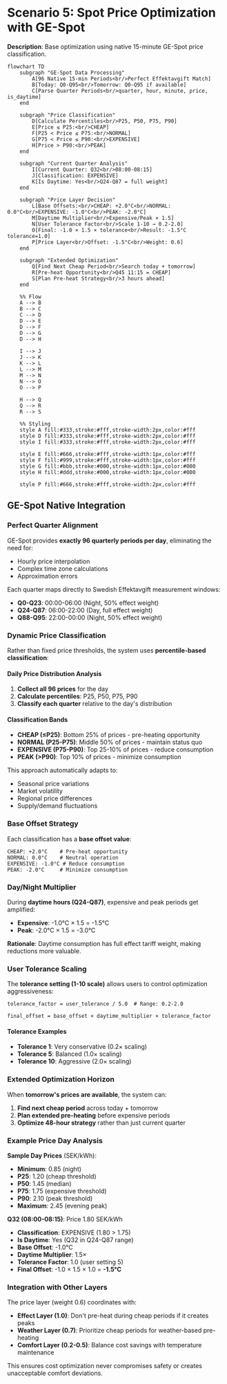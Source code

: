 # Scenario 5: Spot Price Optimization with GE-Spot

**Description**: Base optimization using native 15-minute GE-Spot price classification.

```mermaid
flowchart TD
    subgraph "GE-Spot Data Processing"
        A[96 Native 15-min Periods<br/>Perfect Effektavgift Match]
        B[Today: Q0-Q95<br/>Tomorrow: Q0-Q95 if available]
        C[Parse Quarter Periods<br/>quarter, hour, minute, price, is_daytime]
    end

    subgraph "Price Classification"
        D[Calculate Percentiles<br/>P25, P50, P75, P90]
        E[Price ≤ P25:<br/>CHEAP]
        F[P25 < Price ≤ P75:<br/>NORMAL]
        G[P75 < Price ≤ P90:<br/>EXPENSIVE]
        H[Price > P90:<br/>PEAK]
    end

    subgraph "Current Quarter Analysis"
        I[Current Quarter: Q32<br/>08:00-08:15]
        J[Classification: EXPENSIVE]
        K[Is Daytime: Yes<br/>Q24-Q87 = full weight]
    end

    subgraph "Price Layer Decision"
        L[Base Offsets:<br/>CHEAP: +2.0°C<br/>NORMAL: 0.0°C<br/>EXPENSIVE: -1.0°C<br/>PEAK: -2.0°C]
        M[Daytime Multiplier<br/>Expensive/Peak × 1.5]
        N[User Tolerance Factor<br/>Scale 1-10 → 0.2-2.0]
        O[Final: -1.0 × 1.5 × tolerance<br/>Result: -1.5°C tolerance=1.0]
        P[Price Layer<br/>Offset: -1.5°C<br/>Weight: 0.6]
    end

    subgraph "Extended Optimization"
        Q[Find Next Cheap Period<br/>Search today + tomorrow]
        R[Pre-heat Opportunity<br/>Q45 11:15 = CHEAP]
        S[Plan Pre-heat Strategy<br/>3 hours ahead]
    end

    %% Flow
    A --> B
    B --> C
    C --> D
    D --> E
    D --> F  
    D --> G
    D --> H
    
    I --> J
    J --> K
    K --> L
    L --> M
    M --> N
    N --> O
    O --> P
    
    H --> Q
    Q --> R
    R --> S

    %% Styling
    style A fill:#333,stroke:#fff,stroke-width:2px,color:#fff
    style D fill:#333,stroke:#fff,stroke-width:2px,color:#fff
    style I fill:#333,stroke:#fff,stroke-width:2px,color:#fff
    
    style E fill:#666,stroke:#fff,stroke-width:1px,color:#fff
    style F fill:#999,stroke:#fff,stroke-width:1px,color:#fff
    style G fill:#bbb,stroke:#000,stroke-width:1px,color:#000
    style H fill:#ddd,stroke:#000,stroke-width:1px,color:#000
    
    style P fill:#666,stroke:#fff,stroke-width:2px,color:#fff
```

## GE-Spot Native Integration

### Perfect Quarter Alignment

GE-Spot provides **exactly 96 quarterly periods per day**, eliminating the need for:
- Hourly price interpolation
- Complex time zone calculations  
- Approximation errors

Each quarter maps directly to Swedish Effektavgift measurement windows:
- **Q0-Q23**: 00:00-06:00 (Night, 50% effect weight)
- **Q24-Q87**: 06:00-22:00 (Day, full effect weight)
- **Q88-Q95**: 22:00-00:00 (Night, 50% effect weight)

### Dynamic Price Classification

Rather than fixed price thresholds, the system uses **percentile-based classification**:

#### Daily Price Distribution Analysis
1. **Collect all 96 prices** for the day
2. **Calculate percentiles**: P25, P50, P75, P90
3. **Classify each quarter** relative to the day's distribution

#### Classification Bands
- **CHEAP (≤P25)**: Bottom 25% of prices - pre-heating opportunity
- **NORMAL (P25-P75)**: Middle 50% of prices - maintain status quo
- **EXPENSIVE (P75-P90)**: Top 25-10% of prices - reduce consumption
- **PEAK (>P90)**: Top 10% of prices - minimize consumption

This approach automatically adapts to:
- Seasonal price variations
- Market volatility
- Regional price differences
- Supply/demand fluctuations

### Base Offset Strategy

Each classification has a **base offset value**:

```
CHEAP: +2.0°C    # Pre-heat opportunity
NORMAL: 0.0°C    # Neutral operation
EXPENSIVE: -1.0°C # Reduce consumption  
PEAK: -2.0°C     # Minimize consumption
```

### Day/Night Multiplier

During **daytime hours (Q24-Q87)**, expensive and peak periods get amplified:
- **Expensive**: -1.0°C × 1.5 = -1.5°C
- **Peak**: -2.0°C × 1.5 = -3.0°C

**Rationale**: Daytime consumption has full effect tariff weight, making reductions more valuable.

### User Tolerance Scaling

The **tolerance setting (1-10 scale)** allows users to control optimization aggressiveness:

```
tolerance_factor = user_tolerance / 5.0  # Range: 0.2-2.0

final_offset = base_offset × daytime_multiplier × tolerance_factor
```

#### Tolerance Examples
- **Tolerance 1**: Very conservative (0.2× scaling)
- **Tolerance 5**: Balanced (1.0× scaling)  
- **Tolerance 10**: Aggressive (2.0× scaling)

### Extended Optimization Horizon

When **tomorrow's prices are available**, the system can:

1. **Find next cheap period** across today + tomorrow
2. **Plan extended pre-heating** before expensive periods
3. **Optimize 48-hour strategy** rather than just current quarter

### Example Price Day Analysis

**Sample Day Prices** (SEK/kWh):
- **Minimum**: 0.85 (night)
- **P25**: 1.20 (cheap threshold)
- **P50**: 1.45 (median)
- **P75**: 1.75 (expensive threshold)  
- **P90**: 2.10 (peak threshold)
- **Maximum**: 2.45 (evening peak)

**Q32 (08:00-08:15)**: Price 1.80 SEK/kWh
- **Classification**: EXPENSIVE (1.80 > 1.75)
- **Is Daytime**: Yes (Q32 in Q24-Q87 range)
- **Base Offset**: -1.0°C
- **Daytime Multiplier**: 1.5×
- **Tolerance Factor**: 1.0 (user setting 5)
- **Final Offset**: -1.0 × 1.5 × 1.0 = **-1.5°C**

### Integration with Other Layers

The price layer (weight 0.6) coordinates with:

- **Effect Layer (1.0)**: Don't pre-heat during cheap periods if it creates peaks
- **Weather Layer (0.7)**: Prioritize cheap periods for weather-based pre-heating  
- **Comfort Layer (0.2-0.5)**: Balance cost savings with temperature maintenance

This ensures cost optimization never compromises safety or creates unacceptable comfort deviations.